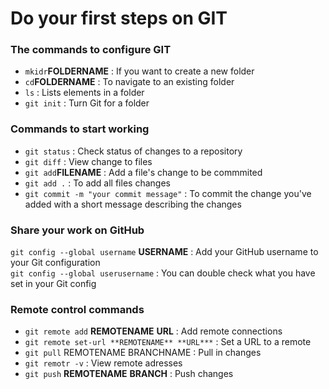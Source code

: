# Do your first steps on **GIT**

### The commands to configure GIT

- ```mkidr```**FOLDERNAME** : If you want to create a new folder
- ```cd```**FOLDERNAME** : To navigate to an existing folder
- ```ls``` : Lists elements in a folder 
- ```git init``` : Turn Git for a folder


 ### Commands to start working 

 - ```git status``` : Check status of changes to a repository
 - ```git diff``` : View change to files
 - ```git add```**FILENAME** : Add a file's change to be commmited
 - ```git add .``` : To add all files changes
 - ```git commit -m "your commit message"``` : To commit the change you've added with a short message describing the changes  


 ### Share your work on GitHub

 ```git config --global username``` **USERNAME** : Add your GitHub username to your Git configuration  
 ```git config --global userusername``` :  You can double check what you have set in your Git config
    


### Remote control commands
 
- ```git remote add``` **REMOTENAME** **URL** : Add remote connections
- ```git remote set-url **REMOTENAME** **URL***``` : Set a URL to a remote 
- ```git pull``` REMOTENAME BRANCHNAME :  Pull in changes
- ```git remotr -v``` : View remote adresses
- ```git push``` **REMOTENAME** **BRANCH** : Push changes 



